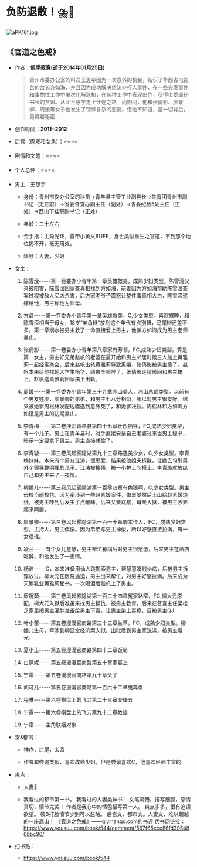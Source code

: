 # 负防退散！⛈️🤢

![aPK16f.jpg](https://bkimg.cdn.bcebos.com/pic/d058ccbf6c81800a4f04efe3b33533fa838b477d?x-bce-process=image/watermark,image_d2F0ZXIvYmFpa2U3Mg==,g_7,xp_5,yp_5/format,f_auto)

## 《官道之色戒》

- 作者：**低手寂寞(逝于2014年01月25日)**
  
    > 青州市委办公室的科员王思宇因为一次意外的机会，结识了华西省电视台的台长方如海，并且因为成功解决信访办打人事件，在一些突发事件和事物性工作中屡次化解危机，在各种工作中表现出色，获得市委周秘书长的赏识。从此王思宇走上仕途之路。而期间，他和张倩影、廖景卿、周媛等女子也发生了错综复杂的恋情。但他不知道，这一切背后，另藏着秘密……

- 创作时间：**2011~2012**

- 后宫（肉戏和女角）：⭐⭐⭐⭐
- 剧情和文笔：⭐⭐⭐⭐
- 个人总评：⭐⭐⭐⭐

- 男主：王思宇

  * 身份：青州市委办公室的科员->青羊县主管工业副县长->共青团青州市副书记（无任职）->省委督查办副主任（副处）->省委纪检5处主任（正处）->西山下挂职副书记（正处）
  
  * 年龄：二十左右
  * 金手指：主角光环，自带小黄文BUFF，身世类似重生之官道，不到那个地位揭不开，毫无用处。
  * 嗜好：人妻，少妇

- 女主：

  1. 陈雪滢-----第一卷委办小青年第一章英雄救美，成熟少妇类型。陈雪滢父亲被陷害，陈雪滢回家查真相找到方如海，前妻因为方如海帮助陈雪滢查案过程被敌人买凶杀害，后方家老爷子震怒让整件事真相大白，陈雪滢遂嫁给他，男主称他为师母。

  2. 方晶-----第一卷委办小青年第一章英雄救美，C,少女类型。喜欢裸睡，和陈雪滢相当于母女，18岁“羊角辫”放到这个年代有点别扭，马尾辫还差不多，第一章溺水被男主救了一命直接爱上男主，他爹方如海成为男主老师靠山。
  3. 张倩影-----第一卷委办小青年第八章家有芳邻，FC,成熟少妇类型。算是第一女主，男主好兄弟赵帆的老婆在最开始和男主邻居时候三人加上黄雅莉一起经常聚会，后来赵帆出轨黄雅莉导致离婚，张倩影被男主偷了。赵帆本来给他找的大学生杨华，结果全喝醉了，张倩影走错房间和男主搞上，赵帆送黄雅莉回家搞上出轨。
  4. 周媛-----第一卷委办小青年第三十九章冰山美人，冰山总裁类型。以前有个男友姓廖，廖景卿的弟弟，和男主七八分相似，所以对男主很友好。结果被她爹周松林发配边疆遇到意外死了，和她爹决裂。周松林和方如海方如镜是男主的初期靠山。
  5. 李青梅-----第二卷挂职青羊县第四十七章壮烈牺牲，FC,成熟少妇类型，有一个儿子。男主在青羊县时，对手直接安排自己老婆过来当男主秘书，暗示一定要拿下男主，男主直接就偷了。
  6. 李青璇-----第三卷风起雾隐湖第九十三章路遇美少女，C,少女类型。李青梅妹妹。本来有个男友江涛，很恩爱，结果被他姐夫拆散，让她去勾引另外个领导魏明理的儿子。江涛被撞残，被一小护士勾搭上，李青璇就放纵自己和男主来了一夜情。
  7. 柳媚儿-----第三卷风起雾隐湖第一百零四章有色狼啊，C,少女类型。男主母校当前校花，因为牵涉到一些赵素媛案件，做噩梦然后上山给赵素媛烧纸，被男主吓到后发生了点暧昧。后来父亲跳楼，母亲入狱，被男主收养起来同居。
  8. 廖景卿-----第三卷风起雾隐湖第一百一十章卿本佳人，FC，成熟少妇类型。主持人，男主偶像。因为弟弟与男主神似，所以好感直接拉满，有一女瑶瑶。
  9. 凌兰-----有个女儿慧慧，男主帮忙募捐后对男主很感激，后来男主在酒店喝醉，和他发生了一夜情。
  10. 杨洁-----C，本来准备用仙人跳勒索男主，帮慧慧凑钱治病，后被男主拆穿放过。柳大元在医院逼迫，男主出来帮忙，对男主好感拉满。后来成为天鹏乳业黄雅莉秘书，一次喝酒后趁机上了男主。
  11. 唐婉茹-----第三卷风起雾隐湖第一百二十四章冤家路窄，FC,柳大元原配，柳大元入狱后准备来找男主报仇，被男主教育。后来在督查主任梁桂芝家里把男主灌醉准备给男主下毒，让男主染上毒瘾，反被男主QJ
  12. 叶小蕾-----第五卷漫漫官商路第三十三章兰草，FC，成熟少妇类型。柳媚儿生母，牵涉到柳显堂经济案入狱。出狱后到男主家洗澡，被男主看光。
  13. 夏小玉-----第五卷漫漫官商路第四十二章饭局
  14. 白燕妮-----第五卷漫漫官商路第五十章家宴上
  15. 宁霜-----第五卷漫漫官商路第九十章父子
  16. 胡可儿-----第五卷漫漫官商路第一百六十二章鬼算盘
  17. 程琳-----第六卷棋盘上的飞刀第二十三章交锋五
  18. 宁露-----第六卷棋盘上的飞刀第九十二章教徒
  19. 宁霜-----主角联姻对象

- 雷&郁闷：

  * 神作，烂尾，太监

  * 作者和尝谕类似，喜欢成熟少妇，但是尝谕喜欢C，他喜欢经验丰富的

- 爽点：
  
  * 人妻👏

  * 我看过的都市第一书。
  我看过的人妻类神书！
  文笔流畅，描写细腻，感情真切，情节完美！
  作者是我心中的情色描写第一人。
  爽点多多，很有追读欲望。
  裝B打脸情节少到可以忽略。
  后宫文、都市文。人妻文、难以超越的一座高山！
  《官道之色戒》——qiyinanqq.com的书评
  优书网链接：https://www.yousuu.com/book/544/comment/567f65ecc86fd395486bbc96/

- 扫书贴：
  
  * <https://www.yousuu.com/book/544>